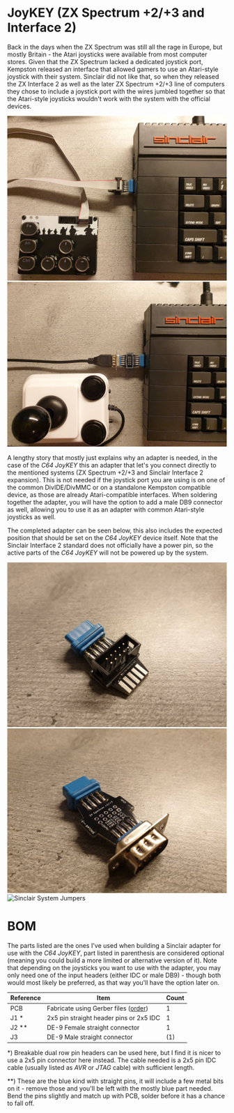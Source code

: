 # JoyKEY (ZX Spectrum +2/+3 and Interface 2)
Back in the days when the ZX Spectrum was still all the rage in Europe, but mostly Britain - the Atari joysticks were available from most computer stores. Given that the ZX Spectrum lacked a dedicated joystick port, Kempston released an interface that allowed gamers to use an Atari-style joystick with their system. Sinclair did not like that, so when they released the ZX Interface 2 as well as the later ZX Spectrum +2/+3 line of computers they chose to include a joystick port with the wires jumbled together so that the Atari-style joysticks wouldn't work with the system with the official devices.

![Sinclair System](https://github.com/tebl/C64-JoyKEY/raw/main/gallery/sinclair_system.jpg)
![Sinclair System](https://github.com/tebl/C64-JoyKEY/raw/main/gallery/sinclair_system_db9.jpg)

A lengthy story that mostly just explains why an adapter is needed, in the case of the *C64 JoyKEY* this an adapter that let's you connect directly to the mentioned systems (ZX Spectrum +2/+3 and Sinclair Interface 2 expansion). This is not needed if the joystick port you are using is on one of the common DivIDE/DivMMC or on a standalone Kempston compatible device, as those are already Atari-compatible interfaces. When soldering together the adapter, you will have the option to add a male DB9 connector as well, allowing you to use it as an adapter with common Atari-style joysticks as well.

The completed adapter can be seen below, this also includes the expected position that should be set on the *C64 JoyKEY* device itself. Note that the Sinclair Interface 2 standard does not officially have a power pin, so the active parts of the *C64 JoyKEY* will not be powered up by the system.

![Sinclair System Adapter](https://github.com/tebl/C64-JoyKEY/raw/main/gallery/sinclair_adapter.jpg)
![Sinclair System Adapter](https://github.com/tebl/C64-JoyKEY/raw/main/gallery/sinclair_adapter_db9.jpg)
![Sinclair System Jumpers](https://github.com/tebl/C64-JoyKEY/raw/main/gallery/sinclair_jumpers.jpg)

# BOM
The parts listed are the ones I've used when building a Sinclair adapter for use with the *C64 JoyKEY*, part listed in parenthesis are considered optional (meaning you could build a more limited or alternative version of it). Note that depending on the joysticks you want to use with the adapter, you may only need one of the input headers (either IDC or male DB9) - though both would most likely be preferred, as that way you'll have the option later on. 

| Reference     | Item                                      | Count |
| ------------- | ----------------------------------------- | ----- |
| PCB           | Fabricate using Gerber files ([order](https://www.pcbway.com/project/shareproject/C64_JoyKEY__Sinclair_adapter_.html))  |     1 |
| J1 *          | 2x5 pin straight header pins or 2x5 IDC   |     1 |
| J2 **         | DE-9 Female straight connector            |     1 |
| J3            | DE-9 Male straight connector              |    (1)|

*) Breakable dual row pin headers can be used here, but I find it is nicer to use a 2x5 pin connector here instead. The cable needed is a 2x5 pin IDC cable (usually listed as *AVR* or *JTAG* cable) with sufficient length.

**) These are the blue kind with straight pins, it will include a few metal bits on it - remove those and you'll be left with the mostly blue part needed. Bend the pins slightly and match up with PCB, solder before it has a chance to fall off.